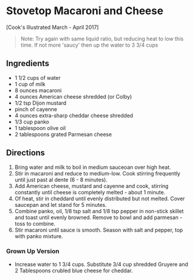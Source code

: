 # Stovetop Macaroni and Cheese

[Cook's Illustrated March - April 2017]

> Note: Try again with same liquid ratio, but reducing heat to low this time.  If not more 'saucy' then up the water to 3 3/4 cups

## Ingredients
* 1 1/2 cups of water
* 1 cup of milk
* 8 ounces macaroni
* 4 ounces American cheese shredded (or Colby)
* 1/2 tsp Dijon mustard
* pinch of cayenne
* 4 ounces extra-sharp cheddar cheese shredded
* 1/3 cup panko
* 1 tablespoon olive oil
* 2 tablespoons grated Parmesan cheese

## Directions
1. Bring water and milk to boil in medium sauceoan over high heat.
2. Stir in macaroni and reduce to medium-low.  Cook stirring frequently until just past al dente (6 - 8 minutes).
3. Add American cheese, mustard and cayenne and cook, stirring constantly until cheese is completely melted - about 1 minute.
4. Of heat, stir in cheddard until evenly distributed but not melted.  Cover saucepan and let stand for 5 minutes.
5. Combine panko, oil, 1/8 tsp salt and 1/8 tsp pepper in non-stick skillet and toast until evenly browned.  Remove to bowl and add parmesan - toss to combine.
6. Stir macaroni until sauce is smooth.  Season with salt and pepper, top with panko mixture.

### Grown Up Version
* Increase water to 1 3/4 cups.  Substitute 3/4 cup shredded Gruyere and 2 Tablespoons crubled blue cheese for cheddar.
